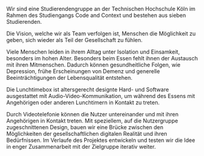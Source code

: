 Wir sind eine Studierendengruppe an der Technischen Hochschule Köln im Rahmen des Studiengangs Code and Context und bestehen aus sieben Studierenden.


Die Vision, welche wir als Team verfolgen ist, Menschen die Möglichkeit zu geben, sich wieder als Teil der Gesellschaft zu fühlen.


Viele Menschen leiden in ihrem Alltag unter Isolation und Einsamkeit, besonders im hohen Alter. Besonders beim Essen fehlt ihnen der Austausch mit ihren Mitmenschen. Dadurch können gesundheitliche Folgen, wie Depression, frühe Erscheinungen von Demenz und generelle Beeinträchtigungen der Lebensqualität entstehen.


Die Lunchtimebox ist altersgerecht designte Hard- und Software ausgestattet mit Audio-Video-Kommunikation, um während des Essens mit Angehörigen oder anderen Lunchtimern in Kontakt zu treten.


Durch Videotelefonie können die Nutzer untereinander und mit ihren Angehörigen in Kontakt treten. Mit speziellem, auf die Nutzergruppe zugeschnittenen Design, bauen wir eine Brücke zwischen den Möglichkeiten der gesellschaftlichen digitalen Realität und ihren Bedürfnissen. Im Verlaufe des Projektes entwickeln und testen wir die Idee in enger Zusammenarbeit mit der Zielgruppe iterativ weiter.